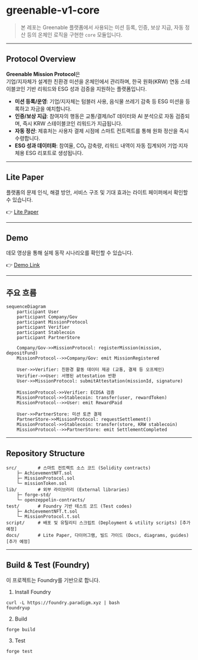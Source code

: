 # greenable-v1-core
> 본 레포는 Greenable 플랫폼에서 사용되는 미션 등록, 인증, 보상 지급, 자동 정산 등의 온체인 로직을 구현한 `core` 모듈입니다.  

---

## Protocol Overview

**Greenable Mission Protocol**은  
기업/지자체가 설계한 친환경 미션을 온체인에서 관리하며, 한국 원화(KRW) 연동 스테이블코인 기반 리워드와 ESG 성과 검증을 지원하는 플랫폼입니다.  

- **미션 등록/운영**: 기업/지자체는 텀블러 사용, 음식물 쓰레기 감축 등 ESG 미션을 등록하고 자금을 예치합니다.  
- **인증/보상 지급**: 참여자의 행동은 교통/결제/IoT 데이터와 AI 분석으로 자동 검증되며, 즉시 KRW 스테이블코인 리워드가 지급됩니다.  
- **자동 정산**: 제휴처는 사용자 결제 시점에 스마트 컨트랙트를 통해 원화 정산을 즉시 수령합니다.  
- **ESG 성과 데이터화**: 참여율, CO₂ 감축량, 리워드 내역이 자동 집계되어 기업·지자체용 ESG 리포트로 생성됩니다.  

---

## Lite Paper
플랫폼의 문제 인식, 해결 방안, 서비스 구조 및 기대 효과는 라이트 페이퍼에서 확인할 수 있습니다.  

👉 [Lite Paper]()  

---

## Demo
데모 영상을 통해 실제 동작 시나리오를 확인할 수 있습니다.  

👉 [Demo Link]()  

---

## 주요 흐름

```mermaid
sequenceDiagram
    participant User
    participant Company/Gov
    participant MissionProtocol
    participant Verifier
    participant Stablecoin
    participant PartnerStore

    Company/Gov->>MissionProtocol: registerMission(mission, depositFund)
    MissionProtocol-->>Company/Gov: emit MissionRegistered

    User->>Verifier: 친환경 활동 데이터 제공 (교통, 결제 등 오프체인)
    Verifier->>User: 서명된 attestation 반환
    User->>MissionProtocol: submitAttestation(missionId, signature)

    MissionProtocol->>Verifier: ECDSA 검증
    MissionProtocol->>Stablecoin: transfer(user, rewardToken)
    MissionProtocol-->>User: emit RewardPaid

    User->>PartnerStore: 미션 토큰 결제
    PartnerStore->>MissionProtocol: requestSettlement()
    MissionProtocol->>Stablecoin: transfer(store, KRW stablecoin)
    MissionProtocol-->>PartnerStore: emit SettlementCompleted
```

---

## Repository Structure
```
src/        # 스마트 컨트랙트 소스 코드 (Solidity contracts)
    ├─ AchievementNFT.sol
    ├─ MissionProtocol.sol
    └─ missionToken.sol
lib/        # 외부 라이브러리 (External libraries)
    ├─ forge-std/
    └─ openzeppelin-contracts/
test/       # Foundry 기반 테스트 코드 (Test codes)
    ├─ AchievementNFT.t.sol
    └─ MissionProtocol.t.sol
script/     # 배포 및 유틸리티 스크립트 (Deployment & utility scripts) [추가 예정]
docs/       # Lite Paper, 다이어그램, 빌드 가이드 (Docs, diagrams, guides) [추가 예정]
```

---

## Build & Test (Foundry)

이 프로젝트는 Foundry를 기반으로 합니다.

1. Install Foundry
```
curl -L https://foundry.paradigm.xyz | bash
foundryup
```

2. Build
```
forge build
```

3. Test
```
forge test
```

